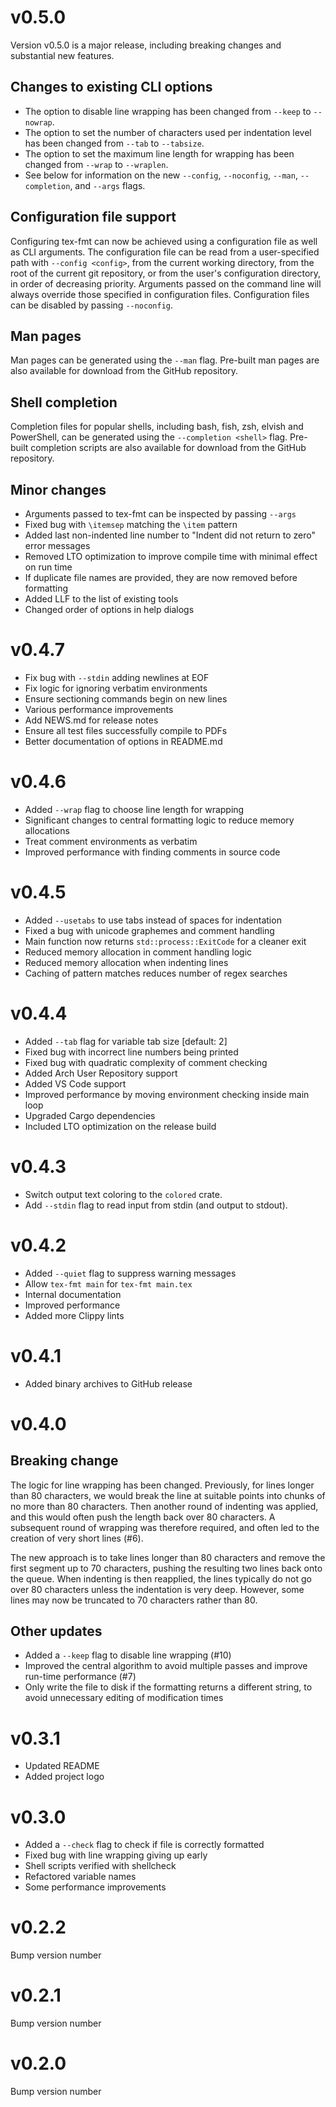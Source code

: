 # v0.5.0

Version v0.5.0 is a major release, including breaking changes and substantial new features.

## Changes to existing CLI options
- The option to disable line wrapping has been changed from `--keep` to `--nowrap`.
- The option to set the number of characters used per indentation level has been changed from `--tab` to `--tabsize`.
- The option to set the maximum line length for wrapping has been changed from `--wrap` to `--wraplen`.
- See below for information on the new `--config`, `--noconfig`, `--man`, `--completion`, and `--args` flags.

## Configuration file support
Configuring tex-fmt can now be achieved using a configuration file as well as CLI arguments. The configuration file can be read from a user-specified path with `--config <config>`, from the current working directory, from the root of the current git repository, or from the user's configuration directory, in order of decreasing priority. Arguments passed on the command line will always override those specified in configuration files. Configuration files can be disabled by passing `--noconfig`.

## Man pages
Man pages can be generated using the `--man` flag. Pre-built man pages are also available for download from the GitHub repository.

## Shell completion
Completion files for popular shells, including bash, fish, zsh, elvish and PowerShell, can be generated using the `--completion <shell>` flag. Pre-built completion scripts are also available for download from the GitHub repository.

## Minor changes
- Arguments passed to tex-fmt can be inspected by passing `--args`
- Fixed bug with `\itemsep` matching the `\item` pattern
- Added last non-indented line number to "Indent did not return to zero" error messages
- Removed LTO optimization to improve compile time with minimal effect on run time
- If duplicate file names are provided, they are now removed before formatting
- Added LLF to the list of existing tools
- Changed order of options in help dialogs

# v0.4.7

- Fix bug with `--stdin` adding newlines at EOF
- Fix logic for ignoring verbatim environments
- Ensure sectioning commands begin on new lines
- Various performance improvements
- Add NEWS.md for release notes
- Ensure all test files successfully compile to PDFs
- Better documentation of options in README.md

# v0.4.6

- Added `--wrap` flag to choose line length for wrapping
- Significant changes to central formatting logic to reduce memory allocations
- Treat comment environments as verbatim
- Improved performance with finding comments in source code

# v0.4.5

- Added `--usetabs` to use tabs instead of spaces for indentation
- Fixed a bug with unicode graphemes and comment handling
- Main function now returns `std::process::ExitCode` for a cleaner exit
- Reduced memory allocation in comment handling logic
- Reduced memory allocation when indenting lines
- Caching of pattern matches reduces number of regex searches

# v0.4.4

- Added `--tab` flag for variable tab size [default: 2]
- Fixed bug with incorrect line numbers being printed
- Fixed bug with quadratic complexity of comment checking
- Added Arch User Repository support
- Added VS Code support
- Improved performance by moving environment checking inside main loop
- Upgraded Cargo dependencies
- Included LTO optimization on the release build

# v0.4.3

- Switch output text coloring to the `colored` crate.
- Add `--stdin` flag to read input from stdin (and output to stdout).

# v0.4.2

- Added `--quiet` flag to suppress warning messages
- Allow `tex-fmt main` for `tex-fmt main.tex`
- Internal documentation
- Improved performance
- Added more Clippy lints

# v0.4.1

- Added binary archives to GitHub release

# v0.4.0

## Breaking change
The logic for line wrapping has been changed. Previously, for lines longer than
80 characters, we would break the line at suitable points into chunks of no
more than 80 characters. Then another round of indenting was applied, and this
would often push the length back over 80 characters. A subsequent round of
wrapping was therefore required, and often led to the creation of very short
lines (#6).

The new approach is to take lines longer than 80 characters and remove the
first segment up to 70 characters, pushing the resulting two lines back onto
the queue. When indenting is then reapplied, the lines typically do not go over
80 characters unless the indentation is very deep. However, some lines may now
be truncated to 70 characters rather than 80.

## Other updates

- Added a `--keep` flag to disable line wrapping (#10)
- Improved the central algorithm to avoid multiple passes and improve run-time
  performance (#7)
- Only write the file to disk if the formatting returns a different string, to
  avoid unnecessary editing of modification times

# v0.3.1

- Updated README
- Added project logo

# v0.3.0

- Added a `--check` flag to check if file is correctly formatted
- Fixed bug with line wrapping giving up early
- Shell scripts verified with shellcheck
- Refactored variable names
- Some performance improvements

# v0.2.2

Bump version number

# v0.2.1

Bump version number

# v0.2.0

Bump version number
